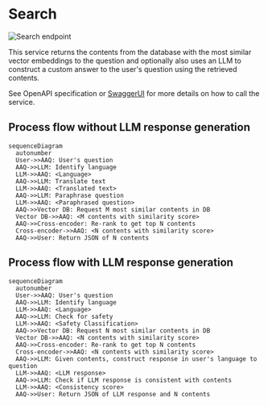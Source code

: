 # Search

![Search endpoint](./search.png)

This service returns the contents from the database with the most similar vector embeddings to the question
and optionally also uses an LLM to construct a custom answer to the user's question using the retrieved contents.

See OpenAPI specification or [SwaggerUI](index.md/#swaggerui) for more details on how to call the service.

## Process flow without LLM response generation

```mermaid
sequenceDiagram
  autonumber
  User->>AAQ: User's question
  AAQ->>LLM: Identify language
  LLM->>AAQ: <Language>
  AAQ->>LLM: Translate text
  LLM->>AAQ: <Translated text>
  AAQ->>LLM: Paraphrase question
  LLM->>AAQ: <Paraphrased question>
  AAQ->>Vector DB: Request M most similar contents in DB
  Vector DB->>AAQ: <M contents with similarity score>
  AAQ->>Cross-encoder: Re-rank to get top N contents
  Cross-encoder->>AAQ: <N contents with similarity score>
  AAQ->>User: Return JSON of N contents

```

## Process flow with LLM response generation

```mermaid
sequenceDiagram
  autonumber
  User->>AAQ: User's question
  AAQ->>LLM: Identify language
  LLM->>AAQ: <Language>
  AAQ->>LLM: Check for safety
  LLM->>AAQ: <Safety Classification>
  AAQ->>Vector DB: Request N most similar contents in DB
  Vector DB->>AAQ: <N contents with similarity score>
  AAQ->>Cross-encoder: Re-rank to get top N contents
  Cross-encoder->>AAQ: <N contents with similarity score>
  AAQ->>LLM: Given contents, construct response in user's language to question
  LLM->>AAQ: <LLM response>
  AAQ->>LLM: Check if LLM response is consistent with contents
  LLM->>AAQ: <Consistency score>
  AAQ->>User: Return JSON of LLM response and N contents

```
